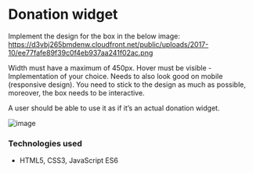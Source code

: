 # Donation widget

Implement the design for the box in the below image:
https://d3vbj265bmdenw.cloudfront.net/public/uploads/2017-10/ee77fafe89f39c0f4eb937aa241f02ac.png

Width must have a maximum of 450px.
Hover must be visible - Implementation of your choice.
Needs to also look good on mobile (responsive design).
You need to stick to the design as much as possible, moreover, the box needs to be interactive.

A user should be able to use it as if it’s an actual donation widget.

![image](https://user-images.githubusercontent.com/42377363/166445617-fcc999ea-1a99-4b6c-9ba2-3c9b00b05ddb.png)

### Technologies used

- HTML5, CSS3, JavaScript ES6
